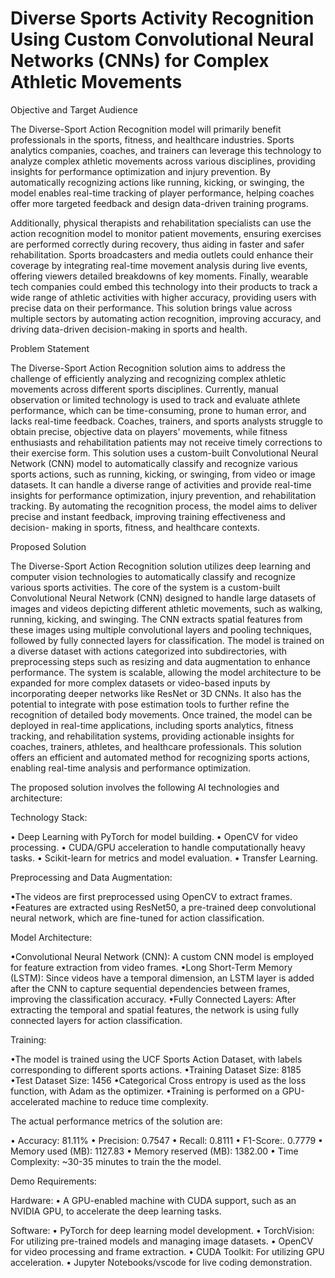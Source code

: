 # Diverse Sports Activity Recognition Using Custom Convolutional Neural Networks (CNNs) for Complex Athletic Movements

Objective and Target Audience

  The Diverse-Sport Action Recognition model will primarily benefit professionals in the sports, fitness, and
healthcare industries. Sports analytics companies, coaches, and trainers can leverage this technology to analyze
complex athletic movements across various disciplines, providing insights for performance optimization and injury
prevention. By automatically recognizing actions like running, kicking, or swinging, the model enables real-time
tracking of player performance, helping coaches offer more targeted feedback and design data-driven training
programs.

  Additionally, physical therapists and rehabilitation specialists can use the action recognition model to monitor
patient movements, ensuring exercises are performed correctly during recovery, thus aiding in faster and safer
rehabilitation. Sports broadcasters and media outlets could enhance their coverage by integrating real-time
movement analysis during live events, offering viewers detailed breakdowns of key moments. Finally, wearable tech
companies could embed this technology into their products to track a wide range of athletic activities with higher
accuracy, providing users with precise data on their performance. This solution brings value across multiple sectors
by automating action recognition, improving accuracy, and driving data-driven decision-making in sports and
health.

Problem Statement

  The Diverse-Sport Action Recognition solution aims to address the challenge of efficiently analyzing
and recognizing complex athletic movements across different sports disciplines. Currently, manual
observation or limited technology is used to track and evaluate athlete performance, which can be
time-consuming, prone to human error, and lacks real-time feedback. Coaches, trainers, and sports
analysts struggle to obtain precise, objective data on players' movements, while fitness enthusiasts
and rehabilitation patients may not receive timely corrections to their exercise form.
This solution uses a custom-built Convolutional Neural Network (CNN) model to automatically classify
and recognize various sports actions, such as running, kicking, or swinging, from video or image
datasets. It can handle a diverse range of activities and provide real-time insights for performance
optimization, injury prevention, and rehabilitation tracking. By automating the recognition process, the
model aims to deliver precise and instant feedback, improving training effectiveness and decision-
making in sports, fitness, and healthcare contexts.

Proposed Solution

The Diverse-Sport Action Recognition solution utilizes deep learning and computer vision technologies to
automatically classify and recognize various sports activities. The core of the system is a custom-built
Convolutional Neural Network (CNN) designed to handle large datasets of images and videos depicting different
athletic movements, such as walking, running, kicking, and swinging. The CNN extracts spatial features from these
images using multiple convolutional layers and pooling techniques, followed by fully connected layers for
classification. The model is trained on a diverse dataset with actions categorized into subdirectories, with
preprocessing steps such as resizing and data augmentation to enhance performance.
The system is scalable, allowing the model architecture to be expanded for more complex datasets or video-based
inputs by incorporating deeper networks like ResNet or 3D CNNs. It also has the potential to integrate with pose
estimation tools to further refine the recognition of detailed body movements. Once trained, the model can be
deployed in real-time applications, including sports analytics, fitness tracking, and rehabilitation systems,
providing actionable insights for coaches, trainers, athletes, and healthcare professionals. This solution offers an
efficient and automated method for recognizing sports actions, enabling real-time analysis and performance
optimization.

The proposed solution involves the following AI technologies and architecture:

 Technology Stack:
 
  • Deep Learning with PyTorch for model building.
  • OpenCV for video processing.
  • CUDA/GPU acceleration to handle computationally heavy tasks.
  • Scikit-learn for metrics and model evaluation.
  • Transfer Learning.
  
 Preprocessing and Data Augmentation:
 
  •The videos are first preprocessed using OpenCV to extract frames.
  •Features are extracted using ResNet50, a pre-trained deep convolutional neural network, which are
   fine-tuned for action classification.

 Model Architecture:
 
  •Convolutional Neural Network (CNN): A custom CNN model is employed for feature extraction from
   video frames.
  •Long Short-Term Memory (LSTM): Since videos have a temporal dimension, an LSTM layer is added
   after the CNN to capture sequential dependencies between frames, improving the classification
   accuracy.
  •Fully Connected Layers: After extracting the temporal and spatial features, the network is using fully
   connected layers for action classification.
  
Training:

  •The model is trained using the UCF Sports Action Dataset, with labels corresponding to different
   sports actions.
  •Training Dataset Size: 8185
  •Test Dataset Size: 1456
  •Categorical Cross entropy is used as the loss function, with Adam as the optimizer.
  •Training is performed on a GPU-accelerated machine to reduce time complexity.

The actual performance metrics of the solution are:

• Accuracy: 81.11%
• Precision: 0.7547
• Recall: 0.8111
• F1-Score:. 0.7779
• Memory used (MB): 1127.83
• Memory reserved (MB): 1382.00
• Time Complexity: ~30-35 minutes to train the the model.

Demo Requirements:

Hardware:
  • A GPU-enabled machine with CUDA support, such as an NVIDIA GPU, to accelerate the deep
    learning tasks.
    
Software:
  • PyTorch for deep learning model development.
  • TorchVision: For utilizing pre-trained models and managing image datasets.
  • OpenCV for video processing and frame extraction.
  • CUDA Toolkit: For utilizing GPU acceleration.
  • Jupyter Notebooks/vscode for live coding demonstration.
